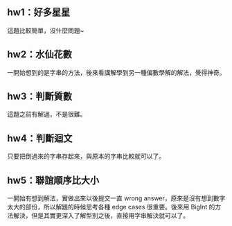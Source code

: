 ## hw1：好多星星
這題比較簡單，沒什麼問題~
## hw2：水仙花數
一開始想到的是字串的方法，後來看講解學到另一種偏數學解的解法，覺得神奇。
## hw3：判斷質數
這題之前有解過，不是很難。
## hw4：判斷迴文
只要把倒過來的字串存起來，與原本的字串比較就可以了。
## hw5：聯誼順序比大小
 一開始有想到解法，實做出來以後提交一直 wrong answer，原來是沒有想到數字太大的部份，所以解題的時候思考各種 edge cases 很重要。後來用 BigInt 的方法解決，但是其實更深入了解型別之後，直接用字串解決就可以了。